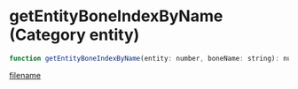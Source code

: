 # getEntityBoneIndexByName (Category entity)

```js
function getEntityBoneIndexByName(entity: number, boneName: string): number
```

[filename](getEntityBoneIndexByName_m.md ':include')